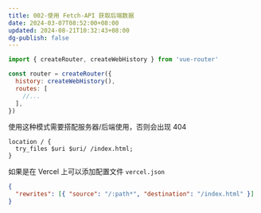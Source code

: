 ```yaml
---
title: 002-使用 Fetch-API 获取后端数据
date: 2024-03-07T08:52:00+08:00
updated: 2024-08-21T10:32:43+08:00
dg-publish: false
---
```


```js
import { createRouter, createWebHistory } from 'vue-router'

const router = createRouter({
  history: createWebHistory(),
  routes: [
    //...
  ],
})
```

使用这种模式需要搭配服务器/后端使用，否则会出现 404

```nginx
location / {
  try_files $uri $uri/ /index.html;
}
```

如果是在 Vercel 上可以添加配置文件 `vercel.json`

```json
{
  "rewrites": [{ "source": "/:path*", "destination": "/index.html" }]
}
```
